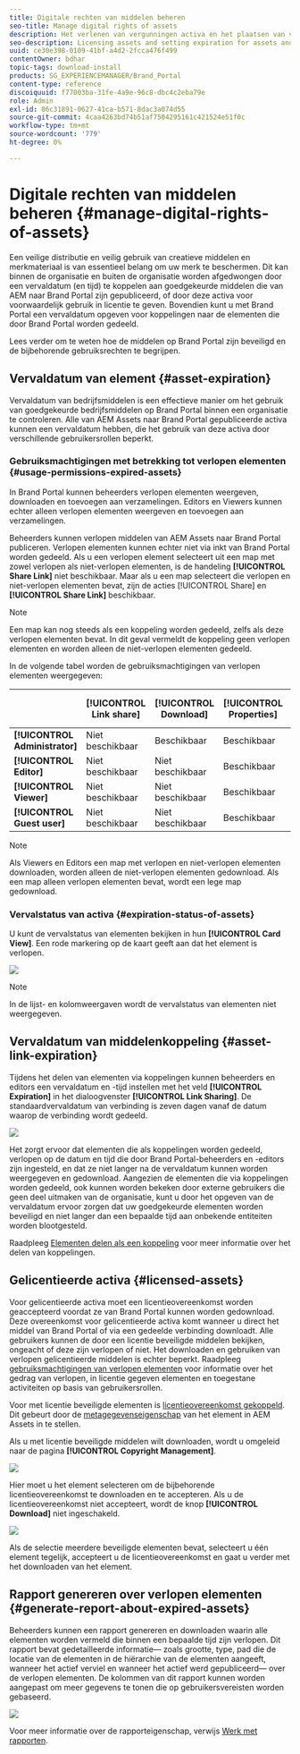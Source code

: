 ```yaml
---
title: Digitale rechten van middelen beheren
seo-title: Manage digital rights of assets
description: Het verlenen van vergunningen activa en het plaatsen van vervaldatum voor activa en gedeelde verbindingen verzekeren gecontroleerd gebruik van deze activa en beschermen hen.
seo-description: Licensing assets and setting expiration for assets and shared links ensure controlled usage of these assets and safeguard them.
uuid: ce30e398-0109-41bf-a4d2-2fcca476f499
contentOwner: bdhar
topic-tags: download-install
products: SG_EXPERIENCEMANAGER/Brand_Portal
content-type: reference
discoiquuid: f77003ba-31fe-4a9e-96c8-dbc4c2eba79e
role: Admin
exl-id: 86c31891-0627-41ca-b571-8dac3a074d55
source-git-commit: 4caa4263bd74b51af7504295161c421524e51f0c
workflow-type: tm+mt
source-wordcount: '779'
ht-degree: 0%

---
```


# Digitale rechten van middelen beheren {#manage-digital-rights-of-assets}

Een veilige distributie en veilig gebruik van creatieve middelen en merkmateriaal is van essentieel belang om uw merk te beschermen. Dit kan binnen de organisatie en buiten de organisatie worden afgedwongen door een vervaldatum (en tijd) te koppelen aan goedgekeurde middelen die van AEM naar Brand Portal zijn gepubliceerd, of door deze activa voor voorwaardelijk gebruik in licentie te geven. Bovendien kunt u met Brand Portal een vervaldatum opgeven voor koppelingen naar de elementen die door Brand Portal worden gedeeld.

Lees verder om te weten hoe de middelen op Brand Portal zijn beveiligd en de bijbehorende gebruiksrechten te begrijpen.

## Vervaldatum van element {#asset-expiration}

Vervaldatum van bedrijfsmiddelen is een effectieve manier om het gebruik van goedgekeurde bedrijfsmiddelen op Brand Portal binnen een organisatie te controleren. Alle van AEM Assets naar Brand Portal gepubliceerde activa kunnen een vervaldatum hebben, die het gebruik van deze activa door verschillende gebruikersrollen beperkt.

### Gebruiksmachtigingen met betrekking tot verlopen elementen {#usage-permissions-expired-assets}

In Brand Portal kunnen beheerders verlopen elementen weergeven, downloaden en toevoegen aan verzamelingen. Editors en Viewers kunnen echter alleen verlopen elementen weergeven en toevoegen aan verzamelingen.

Beheerders kunnen verlopen middelen van AEM Assets naar Brand Portal publiceren. Verlopen elementen kunnen echter niet via inkt van Brand Portal worden gedeeld. Als u een verlopen element selecteert uit een map met zowel verlopen als niet-verlopen elementen, is de handeling **[!UICONTROL Share Link]** niet beschikbaar. Maar als u een map selecteert die verlopen en niet-verlopen elementen bevat, zijn de acties [!UICONTROL Share] en **[!UICONTROL Share Link]** beschikbaar.

>[!NOTE]
>
>Een map kan nog steeds als een koppeling worden gedeeld, zelfs als deze verlopen elementen bevat. In dit geval vermeldt de koppeling geen verlopen elementen en worden alleen de niet-verlopen elementen gedeeld.

In de volgende tabel worden de gebruiksmachtigingen van verlopen elementen weergegeven:

|  | **[!UICONTROL Link share]** | **[!UICONTROL Download]** | **[!UICONTROL Properties]** | **[!UICONTROL Add to collection]** | **[!UICONTROL Delete]** |
|---|---|---|---|---|---|
| **[!UICONTROL Administrator]** | Niet beschikbaar | Beschikbaar | Beschikbaar | Beschikbaar | Beschikbaar |
| **[!UICONTROL Editor]** | Niet beschikbaar | Niet beschikbaar | Beschikbaar | Beschikbaar | Niet beschikbaar |
| **[!UICONTROL Viewer]** | Niet beschikbaar | Niet beschikbaar | Beschikbaar | Beschikbaar | Niet beschikbaar |
| **[!UICONTROL Guest user]** | Niet beschikbaar | Niet beschikbaar | Beschikbaar | Beschikbaar | Niet beschikbaar |

>[!NOTE]
>
>Als Viewers en Editors een map met verlopen en niet-verlopen elementen downloaden, worden alleen de niet-verlopen elementen gedownload. Als een map alleen verlopen elementen bevat, wordt een lege map gedownload.

### Vervalstatus van activa {#expiration-status-of-assets}

U kunt de vervalstatus van elementen bekijken in hun **[!UICONTROL Card View]**. Een rode markering op de kaart geeft aan dat het element is verlopen.

![](assets/expired_assets_cardview.png)

>[!NOTE]
>
>In de lijst- en kolomweergaven wordt de vervalstatus van elementen niet weergegeven.

## Vervaldatum van middelenkoppeling {#asset-link-expiration}

Tijdens het delen van elementen via koppelingen kunnen beheerders en editors een vervaldatum en -tijd instellen met het veld **[!UICONTROL Expiration]** in het dialoogvenster **[!UICONTROL Link Sharing]**. De standaardvervaldatum van verbinding is zeven dagen vanaf de datum waarop de verbinding wordt gedeeld.

![](assets/asset-link-sharing.png)

Het zorgt ervoor dat elementen die als koppelingen worden gedeeld, verlopen op de datum en tijd die door Brand Portal-beheerders en -editors zijn ingesteld, en dat ze niet langer na de vervaldatum kunnen worden weergegeven en gedownload. Aangezien de elementen die via koppelingen worden gedeeld, ook kunnen worden bekeken door externe gebruikers die geen deel uitmaken van de organisatie, kunt u door het opgeven van de vervaldatum ervoor zorgen dat uw goedgekeurde elementen worden beveiligd en niet langer dan een bepaalde tijd aan onbekende entiteiten worden blootgesteld.

Raadpleeg [Elementen delen als een koppeling](../using/brand-portal-link-share.md) voor meer informatie over het delen van koppelingen.

## Gelicentieerde activa {#licensed-assets}

Voor gelicentieerde activa moet een licentieovereenkomst worden geaccepteerd voordat ze van Brand Portal kunnen worden gedownload. Deze overeenkomst voor gelicentieerde activa komt wanneer u direct het middel van Brand Portal of via een gedeelde verbinding downloadt. Alle gebruikers kunnen de door een licentie beveiligde middelen bekijken, ongeacht of deze zijn verlopen of niet. Het downloaden en gebruiken van verlopen gelicentieerde middelen is echter beperkt. Raadpleeg [gebruiksmachtigingen van verlopen elementen](../using/manage-digital-rights-of-assets.md#usage-permissions-expired-assets) voor informatie over het gedrag van verlopen, in licentie gegeven elementen en toegestane activiteiten op basis van gebruikersrollen.

Voor met licentie beveiligde elementen is [licentieovereenkomst gekoppeld](https://experienceleague.adobe.com/docs/experience-manager-65/assets/administer/drm.html). Dit gebeurt door de [metagegevenseigenschap](https://experienceleague.adobe.com/docs/experience-manager-65/assets/administer/drm.html) van het element in AEM Assets in te stellen.

Als u met licentie beveiligde middelen wilt downloaden, wordt u omgeleid naar de pagina **[!UICONTROL Copyright Management]**.

![](assets/asset-copyright-mgmt.png)

Hier moet u het element selecteren om de bijbehorende licentieovereenkomst te downloaden en te accepteren. Als u de licentieovereenkomst niet accepteert, wordt de knop **[!UICONTROL Download]** niet ingeschakeld.

![](assets/licensed-asset-download-2.png)

Als de selectie meerdere beveiligde elementen bevat, selecteert u één element tegelijk, accepteert u de licentieovereenkomst en gaat u verder met het downloaden van het element.

## Rapport genereren over verlopen elementen {#generate-report-about-expired-assets}

Beheerders kunnen een rapport genereren en downloaden waarin alle elementen worden vermeld die binnen een bepaalde tijd zijn verlopen. Dit rapport bevat gedetailleerde informatie— zoals grootte, type, pad die de locatie van de elementen in de hiërarchie van de elementen aangeeft, wanneer het actief verviel en wanneer het actief werd gepubliceerd— over de verlopen elementen. De kolommen van dit rapport kunnen worden aangepast om meer gegevens te tonen die op gebruikersvereisten worden gebaseerd.

![](assets/assets-expired.png)

Voor meer informatie over de rapporteigenschap, verwijs [Werk met rapporten](../using/brand-portal-reports.md#work-with-reports).
